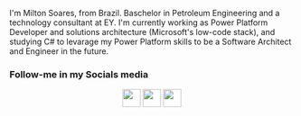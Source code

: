I'm Milton Soares, from Brazil. Baschelor in Petroleum Engineering and a technology consultant at EY. 
I'm currently working as Power Platform Developer and solutions architecture (Microsoft's low-code stack), and studying C# to levarage my Power Platform skills to be a Software Architect and Engineer in the future.

### Follow-me in my Socials media

<p align="center"> <a href="https://www.linkedin.com/in/soaresmilton/" target="_blank" rel="noreferrer"><img src="https://raw.githubusercontent.com/danielcranney/readme-generator/main/public/icons/socials/linkedin.svg" width="32" height="32" /></a> <a href="https://www.twitter.com/soares_miltinho" target="_blank" rel="noreferrer"><img src="https://raw.githubusercontent.com/danielcranney/readme-generator/main/public/icons/socials/twitter.svg" width="32" height="32" /></a> <a href="https://www.youtube.com/c/MiltinhoSoares" target="_blank" rel="noreferrer"><img src="https://raw.githubusercontent.com/danielcranney/readme-generator/main/public/icons/socials/youtube.svg" width="32" height="32" /></a></p>

